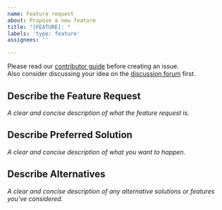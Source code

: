 ```yaml
---
name: Feature request
about: Propose a new feature
title: "[FEATURE]: "
labels: 'type: feature'
assignees: ''

---
```


Please read our [contributor guide](https://github.com/Netflix/conductor/blob/main/CONTRIBUTING.md) before creating an issue.   
Also consider discussing your idea on the [discussion forum](https://github.com/Netflix/conductor/discussions) first.

## Describe the Feature Request
_A clear and concise description of what the feature request is._

## Describe Preferred Solution
_A clear and concise description of what you want to happen._

## Describe Alternatives
_A clear and concise description of any alternative solutions or features you've considered._
